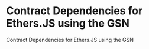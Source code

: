 # Contract Dependencies for Ethers.JS using the GSN

Contract Dependencies for Ethers.JS using the GSN

